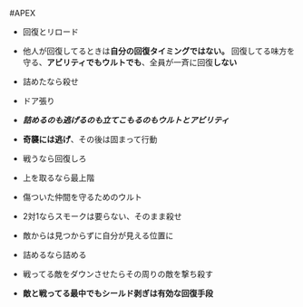 #APEX

- 回復とリロード
- 他人が回復してるときは**自分の回復タイミングではない。** 回復してる味方を守る、**アビリティでもウルトでも**、全員が一斉に回復**しない**
- 詰めたなら殺せ

- ドア張り
- ***詰めるのも逃げるのも立てこもるのもウルトとアビリティ***
- **奇襲には逃げ**、その後は固まって行動
- 戦うなら回復しろ
- 上を取るなら最上階
- 傷ついた仲間を守るためのウルト
- 2対1ならスモークは要らない、そのまま殺せ
- 敵からは見つからずに自分が見える位置に

- 詰めるなら詰める
- 戦ってる敵をダウンさせたらその周りの敵を撃ち殺す
- **敵と戦ってる最中でもシールド剥ぎは有効な回復手段**